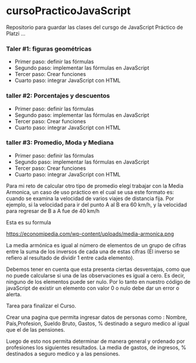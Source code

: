 # cursoPracticoJavaScript

Repositorio para guardar las clases del cursgo de JavaScript Práctico de Platzi
...

### Taler #1: figuras geométricas

- Primer paso: definir las fórmulas
- Segundo paso: implementar las fórmulas en JavaScript
- Tercer paso: Crear funciones
- Cuarto paso: integrar JavaScript con HTML

### taller #2: Porcentajes y descuentos

- Primer paso: definir las fórmulas
- Segundo paso: implementar las fórmulas en JavaScript
- Tercer paso: Crear funciones
- Cuarto paso: integrar JavaScript con HTML


### taller #3: Promedio, Moda y Mediana

- Primer paso: definir las fórmulas
- Segundo paso: implementar las fórmulas en JavaScript
- Tercer paso: Crear funciones
- Cuarto paso: integrar JavaScript con HTML

Para mi reto de calcular otro tipo de promedio elegí trabajar con la Media Armonica, un caso de uso práctico en el cual se usa este formato es:
cuando se examina la velocidad de varios viajes de distancia fija. Por ejemplo, si la velocidad para ir del punto A al B era 60 km/h, y la velocidad para regresar de B a A fue de 40 km/h

Esta es su formula

https://economipedia.com/wp-content/uploads/media-armonica.png

La media armónica es igual al número de elementos de un grupo de cifras entre la suma de los inversos de cada una de estas cifras (El inverso se refiero al resultado de dividir 1 entre cada elemento).

Debemos tener en cuenta que esta presenta ciertas desventajas, como que no puede calcularse si una de las observaciones es igual a cero. Es decir, ninguno de los elementos puede ser nulo. Por lo tanto en nuestro código de javaScript de existir un elemento con valor 0 o nulo debe dar un error o alerta.

Tarea para finalizar el Curso.

Crear una pagina que permita ingresar datos de personas como :
Nombre, País,Profesion, Sueldo Bruto, Gastos, % destinado a seguro medico al igual que el de las pensiones.

Luego de esto nos permita determinar de manera general y ordenado por profesiones los siguientes resultados.
La media de gastos, de ingresos, % destinados a seguro medico y a las pensiones.



